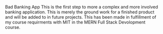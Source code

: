 Bad Banking App
    This is the first step to more a complex and more involved banking application. This is merely the ground work for a finished product and will be added to in future projects.
    This has been made in fulfillment of my course requirments with MIT in the MERN Full Stack Devolopment course.
